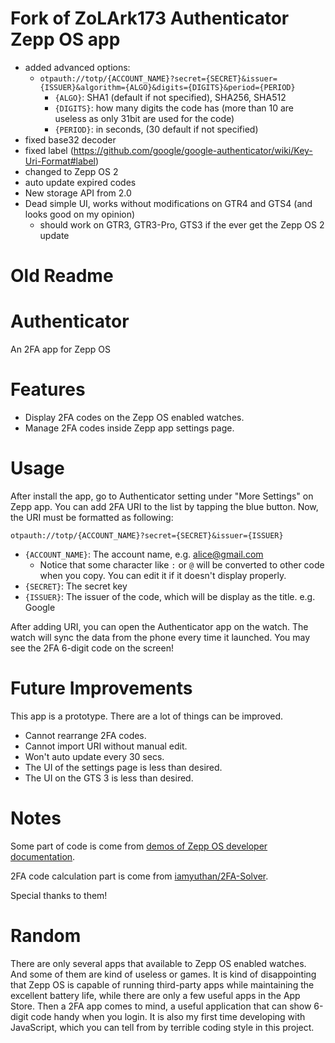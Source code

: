 # Fork of ZoLArk173 Authenticator Zepp OS app

- added advanced options:
  - `otpauth://totp/{ACCOUNT_NAME}?secret={SECRET}&issuer={ISSUER}&algorithm={ALGO}&digits={DIGITS}&period={PERIOD}`
    - `{ALGO}`: SHA1 (default if not specified), SHA256, SHA512
    - `{DIGITS}`: how many digits the code has (more than 10 are useless as only 31bit are used for the code)
    - `{PERIOD}`: in seconds, (30 default if not specified)
- fixed base32 decoder
- fixed label (https://github.com/google/google-authenticator/wiki/Key-Uri-Format#label)
- changed to Zepp OS 2
- auto update expired codes
- New storage API from 2.0
- Dead simple UI, works without modifications on GTR4 and GTS4 (and looks good on my opinion)
  - should work on GTR3, GTR3-Pro, GTS3 if the ever get the Zepp OS 2 update

# Old Readme
# Authenticator

An 2FA app for Zepp OS

# Features

- Display 2FA codes on the Zepp OS enabled watches.
- Manage 2FA codes inside Zepp app settings page.

# Usage

After install the app, go to Authenticator setting under "More Settings" on Zepp app. You can add 2FA URI to the list by tapping the blue button.
Now, the URI must be formatted as following:

```
otpauth://totp/{ACCOUNT_NAME}?secret={SECRET}&issuer={ISSUER}
```

- `{ACCOUNT_NAME}`: The account name, e.g. alice@gmail.com
  - Notice that some character like `:` or `@` will be converted to other code when you copy. You can edit it if it doesn't display properly.
- `{SECRET}`: The secret key
- `{ISSUER}`: The issuer of the code, which will be display as the title. e.g. Google

After adding URI, you can open the Authenticator app on the watch. The watch will sync the data from the phone every time it launched. You may see the 2FA 6-digit code on the screen!

# Future Improvements

This app is a prototype. There are a lot of things can be improved.

- Cannot rearrange 2FA codes.
- Cannot import URI without manual edit.
- Won't auto update every 30 secs.
- The UI of the settings page is less than desired.
- The UI on the GTS 3 is less than desired.

# Notes

Some part of code is come from [demos of Zepp OS developer documentation](https://github.com/zepp-health/zeppos-samples).

2FA code calculation part is come from [iamyuthan/2FA-Solver](https://github.com/iamyuthan/2FA-Solver).

Special thanks to them!

# Random

There are only several apps that available to Zepp OS enabled watches. And some of them are kind of useless or games. It is kind of disappointing that Zepp OS is capable of running third-party apps while maintaining the excellent battery life, while there are only a few useful apps in the App Store. Then a 2FA app comes to mind,  a useful application that can show 6-digit code handy when you login. It is also my first time developing with JavaScript, which you can tell from by terrible coding style in this project.
